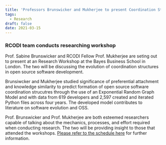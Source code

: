 ```yaml
---
title: 'Professors Brunswicker and Mukherjee to present Coordination Structures in OSS Development at Bayes Business in London'
tags:
  - Research
draft: false
date: 2021-03-15
---
```


### RCODI team conducts researching workshop
 
   Prof. Sabine Brunswicker and RCODI Fellow Prof. Mukherjee are seting out to present at an Research Workshop at the Bayes Business School in London. The two will be discussing the evolution of coordination structures in open source software development. 

   Brunsiwcker and Mukherjee studied significance of preferential attachment and knowledge similarity to predict formation of open source software coordination strucutres through the use of an Exponential Random Graph Model and with data from 619 developers and 2,597 created and iterated Python files across four years. The developed model contributes to literature on software evolution and OSS.

   Prof. Brunswicker and Prof. Mukherjee are both esteemed researchers capable of talking about the mechanics, processes, and effort required when conducting research. The two will be providing insight to those that attended the workshops. [Please refer to the schedule here](https://www.bayes.city.ac.uk/faculties-and-research/management/workshops) for further information.






